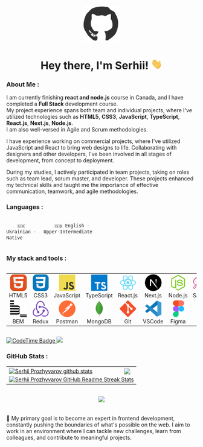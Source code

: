<div id="header" align="center">

<img src="./assets/github.gif" width="100"/>

<h1>
Hey there, I'm Serhii!
<img src="./assets/giphy.gif" width="30px" alt="GIF">
</h1>

</div>
  
### About Me :
I am currently finishing **react and node.js** course in Canada, and I have completed a **Full Stack** development course.<br>
My project experience spans both team and individual projects, where I've utilized technologies such as **HTML5**, **CSS3**, **JavaScript**, **TypeScript**, **React.js**, **Next.js**, **Node.js**.<br>
I am also well-versed in Agile and Scrum methodologies.<br>

I have experience working on commercial projects, where I've utilized JavaScript and React to bring web designs to life. Collaborating with designers and other developers, I've been involved in all stages of development, from concept to deployment.

During my studies, I actively participated in team projects, taking on roles such as team lead, scrum master, and developer. These projects enhanced my technical skills and taught me the importance of effective communication, teamwork, and agile methodologies.

### Languages :

<div style="display: flex; align-items: flex-start; align: center">
<table  align="center">
  <tr>
    
        🇺🇦 Ukrainian - Native
        
  </tr>

  <tr>
    
        🇬🇧 English - Upper-Intermediate
        
  </tr>
</table>
</div>


### My stack and tools :

<div style="display: flex; align-items: flex-start; align: center">
<table align="center">
  <tr>
     <td align="center"  width="88">
         <img src="./images/01-html5.svg" alt="HTML5" width="44" height="44"/>
      <br>HTML5
    </td>
    <td align="center" width="88">
        <img src="./images/02-css3.svg" alt="CSS3" width="44" height="44"/>
      <br>CSS3
    </td>
<td align="center" width="88">
         <img src="./images/03-javascript.svg" alt="JS" width="44" height="44"/>
      <br>JavaScript
    </td>
    <td align="center" width="88">
        <img src="./images/04-typescript.svg" alt="TS" width="44" height="44"/>
      <br>TypeScript
    </td>
    <td align="center" width="88">
        <img src="./images/06-react.svg" alt="React" width="44" height="44"/>
      <br>React.js
    </td>
    <td align="center" width="88">
        <img src="./images/07-nextjs.svg" alt="Next.js" width="44" height="44"/>
      <br>Next.js
    </td>
    <td align="center" width="88">
      <img src="./images/08-nodejs.svg" alt="Node.js" width="44" height="44"/>
      <br>Node.js
    </td>
    <td align="center" width="88">
        <img src="./images/10-sass.svg" alt="Sass" width="44" height="44"/>
      <br>Sass
    </td>
  </tr>
    <td align="center" width="88"> 
        <img src="./images/11-bem.svg" alt="Bem" width="44" height="44"/>
      <br>BEM
    </td>
    <td align="center" width="88">
        <img src="./images/13-redux.svg" alt="Redux" width="44" height="44"/>
      <br>Redux
    </td>
      <td align="center" width="88">
        <img src="./images/14-postman.svg" alt="Postman" width="44" height="44"/>
      <br>Postman
    </td>
      </td>
      <td align="center" width="88">
        <img src="./images/15-mongodb.svg" alt="MongoDB" width="44" height="44"/>
      <br>MongoDB
     </td>
     <td align="center" width="88">
        <img src="./images/16-git.svg" alt="Git" width="44" height="44"/>
      <br>Git
    </td>
  <td align="center" width="88">
        <img src="./images/17-vscode.svg" alt="Visual Studio Code" width="44" height="44"/>
      <br>VSCode
     </td>
  <td align="center" width="88">
        <img src="./images/18-figma.svg" alt="Figma" width="44" height="44"/>
      <br>Figma
     </td>
</table>
</div>

<p align="left">
<a href="https://codetime.dev/ua/dashboard" target="_blank">
<img href="https://codetime.dev" alt="CodeTime Badge" src="https://img.shields.io/endpoint?style=social&color=222&url=https%3A%2F%2Fapi.codetime.dev%2Fshield%3Fid%3D25783%26project%3D%26in=0" height="20">
</a>
<a href="https://visitcount.itsvg.in">
  <img src="https://visitcount.itsvg.in/api?id=prozhyvarov&label=Profile%20Views&pretty=true" height="20"/>
</a>
</p>

### GitHub Stats :

<table align="center">
  <tr>
  <td>
   <a href="https://github.com/prozhyvarov/github-readme-stats"><img align="center" src="https://github-readme-stats.vercel.app/api?username=prozhyvarov&show_icons=true&include_all_commits=true&theme=buefy&hide_border=true" alt="Serhii Prozhyvarov github stats" /></a>
  </td>
  <td>
  <a href="https://github.com/prozhyvarov/github-readme-stats"><img align="center" src="https://github-readme-stats.vercel.app/api/top-langs/?username=prozhyvarov&layout=compact&theme=buefy&hide_border=true" /></a>
  </td>
  </tr>
  <tr>
  <td colspan=2 align="center">
  <a href="https://git.io/streak-stats"> <img src="http://github-readme-streak-stats.herokuapp.com?user=prozhyvarov&hide_border=true&background=f6f8fa&currStreakLabel=000000&date_format=j%20M%5B%20Y%5D" alt="Serhii Prozhyvarov GitHub Readme Streak Stats" /> </a>
  </td>
  </tr>
</table>

<br>

<div align="center">
<a href="https://u8views.com/github/prozhyvarov"><img src="https://u8views.com/api/v1/github/profiles/115661003/views/day-week-month-total-count.svg"></a>
</div>

<br>

🎯 My primary goal is to become an expert in frontend development, constantly pushing the boundaries of what's possible on the web. I aim to work in an environment where I can tackle new challenges, learn from colleagues, and contribute to meaningful projects.

